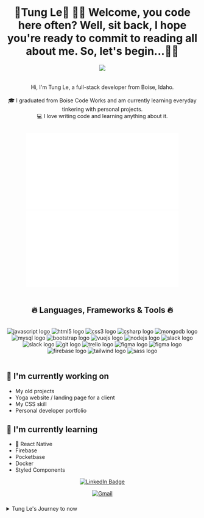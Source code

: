 
<div align="center"> 
  <h1> 🧬Tung Le🧬        🍱🍣 Welcome, you code here often? Well, sit back,  I hope you're ready to commit to reading all about me. So, let's begin...🍣🍱     </h1>

  <a href="https://git.io/typing-svg">
    <img src="https://readme-typing-svg.herokuapp.com/?lines=Hello,+There!+👋;Nice+to+meet+you!&center=true&size=30">
  </a>

</div>

<br>
<p align="center">
  Hi, I'm Tung Le, a full-stack developer from Boise, Idaho.
  <br>
  <br>
  🎓 I graduated from Boise Code Works and am currently learning everyday tinkering with personal projects.
  <br>
  💻 I love writing code and learning anything about it.




</p>

<br>

<div align="center">
  
  <img src="https://raw.githubusercontent.com/TungLe0319/GithubStats/e926d13a13700b7a9a95dae0c272b1ef0aef7818/generated/languages.svg" height="200" width="400" alt="javascript logo"  />
   <img src="https://raw.githubusercontent.com/TungLe0319/GithubStats/e926d13a13700b7a9a95dae0c272b1ef0aef7818/generated/overview.svg" height="200" width="400" alt="javascript logo"  />
 
</div>



<br>
<h2 align="center">🔥 Languages, Frameworks & Tools 🔥</h2>
<br>
<div align="center">
  <img src="https://cdn.jsdelivr.net/gh/devicons/devicon/icons/javascript/javascript-original.svg" height="50" width="70" alt="javascript logo"  />
  <img src="https://cdn.jsdelivr.net/gh/devicons/devicon/icons/html5/html5-original.svg" height="50" width="70" alt="html5 logo"  />
  <img src="https://cdn.jsdelivr.net/gh/devicons/devicon/icons/css3/css3-original.svg" height="50" width="70" alt="css3 logo"  />
  <img src="https://cdn.jsdelivr.net/gh/devicons/devicon/icons/csharp/csharp-original.svg" height="50" width="70" alt="csharp logo"  />
  <img src="https://cdn.jsdelivr.net/gh/devicons/devicon/icons/mongodb/mongodb-original.svg" height="50" width="70" alt="mongodb logo"  />
  <img src="https://cdn.jsdelivr.net/gh/devicons/devicon/icons/mysql/mysql-original.svg" height="50" width="70" alt="mysql logo"  />
  <img src="https://cdn.jsdelivr.net/gh/devicons/devicon/icons/bootstrap/bootstrap-original.svg" height="50" width="70" alt="bootstrap logo"  />
  <img src="https://cdn.jsdelivr.net/gh/devicons/devicon/icons/vuejs/vuejs-original.svg" height="50" width="70" alt="vuejs logo"  />
  <img src="https://cdn.jsdelivr.net/gh/devicons/devicon/icons/nodejs/nodejs-original.svg" height="50" width="70" alt="nodejs logo"  />
  <img src="https://cdn.jsdelivr.net/gh/devicons/devicon/icons/slack/slack-original.svg" height="50" width="70" alt="slack logo"  />
    <img src="https://raw.githubusercontent.com/zumrudu-anka/zumrudu-anka/master/images/dotnetcore.svg" height="50" width="50" alt="slack logo"  />
  <img src="https://cdn.jsdelivr.net/gh/devicons/devicon/icons/git/git-original.svg" height="50" width="70" alt="git logo"  />
   <img src="https://cdn.jsdelivr.net/gh/devicons/devicon/icons/trello/trello-plain.svg" height="50" width="70" alt="trello logo"  />
  <img src="https://cdn.jsdelivr.net/gh/devicons/devicon/icons/figma/figma-original.svg" height="50" width="70" alt="figma logo"  />
   <img src="https://raw.githubusercontent.com/zumrudu-anka/zumrudu-anka/master/images/vscode.png" height="50" width="50" alt="figma logo"  />
  <img src="https://cdn.jsdelivr.net/gh/devicons/devicon/icons/firebase/firebase-plain.svg" height="50" width="70" alt="firebase logo"  />
  <img src="https://cdn.jsdelivr.net/gh/devicons/devicon/icons/tailwindcss/tailwindcss-plain.svg" height="50" width="70" alt="tailwind logo"  />
  <img src="https://cdn.jsdelivr.net/gh/devicons/devicon/icons/sass/sass-original.svg" height="50" width="70" alt="sass logo"  />
  
</div>

 <br>

## 🔭 I'm currently working on

- My old projects
- Yoga website / landing page for a client
- My CSS skill
- Personal developer portfolio

## 🌱 I'm currently learning

- 📱 React Native
- Firebase
- Pocketbase
- Docker
- Styled Components  


<div align="center">


[![LinkedIn Badge](https://img.shields.io/badge/-LinkedIn-blue?style=flat-square&logo=Linkedin&logoColor=white&link=https://www.linkedin.com/in/tungle0319/)](https://www.linkedin.com/in/tungle0319/)
  
[![Gmail](https://img.shields.io/badge/gmail-tungle.0319@gmail.com-red.svg)](mailto:tungle.0319@gmail.com)
  </div>

###

<details>
  <summary>Tung Le's Journey to now</summary>
  <p>I started  in customer service, working in a variety of roles including kitchen jobs, grocery store jobs, and deli jobs. I learned many great teamwork and social skills  on top of the satifaction and joy of  helping others. however after a few years, I began to feel burnt out and knew that I wanted more from myself.  I wanted something more fulfilling and challenging, so I turned my attention to software development. As soon as I started learning about it, I was captivated.  From the first "Hello World" program to dealing with more complex and challenging problems everyday, I knew that this was the path I wanted to pursue.
   I found that I could combine my love of problem-solving with my creativity and make a beautiful user experience applications. I am now passionate about pursuing a career in software development and am excited to see where it will take me.
  </p>
</details>







